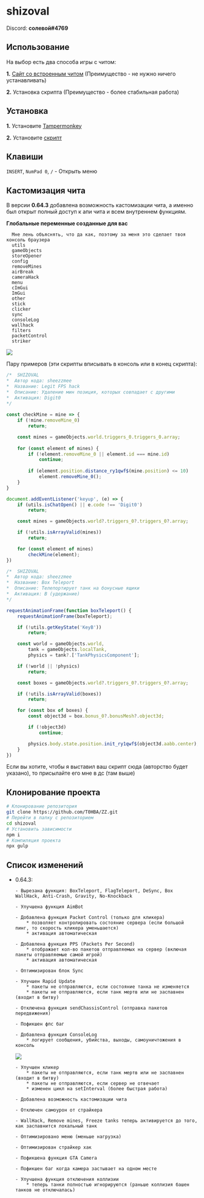 # shizoval

Discord: **солевой#4769**

## Использование

На выбор есть два способа игры с читом:

**1.** [Сайт со встроенным читом](https://shizoval-site.vercel.app/) (Преимущество - не нужно ничего устанавливать)

**2.** Установка скрипта (Преимущество - более стабильная работа)

## Установка

**1.** Установите [Tampermonkey](https://www.tampermonkey.net/)

**2.** Установите [скрипт](https://github.com/T0HBA/ZZ/raw/main/release/shizoval.user.js)

## Клавиши

`INSERT`, `NumPad 0`, `/` - Открыть меню

## Кастомизация чита

  В версии **0.64.3** добавлена возможность кастомизации чита, а именно был открыт полный доступ к апи чита и всем внутреннем функциям.
  
  **Глобальные переменные созданные для вас**
  
      Мне лень объяснять, что да как, поэтому за меня это сделает твоя консоль браузера
      utils
      gameObjects
      storeOpener
      config
      removeMines
      airBreak
      cameraHack
      menu
      cImGui
      ImGui
      other
      stick
      clicker
      sync
      consoleLog
      wallhack
      filters
      packetControl
      striker
      
  ![](https://github.com/T0HBA/ZZ/blob/main/img/exampleScript.jpg?raw=true)
 
  Пару примеров (эти скрипты вписывать в консоль или в конец скрипта): 
  
```js
/*  SHIZOVAL
*  Автор кода: sheezzmee
*  Название: Legit FPS hack
*  Описание: Удаление мин позиция, которых совпадает с другими
*  Активация: Digit0
*/
   
const checkMine = mine => {
    if (!mine.removeMine_0)
        return;

    const mines = gameObjects.world.triggers_0.triggers_0.array;
    
    for (const element of mines) {
        if (!element.removeMine_0 || element.id === mine.id)
            continue;
    
        if (element.position.distance_ry1qwf$(mine.position) <= 10)
            element.removeMine_0();
    }
}

document.addEventListener('keyup', (e) => {
    if (utils.isChatOpen() || e.code !== 'Digit0') 
        return;

    const mines = gameObjects.world?.triggers_0?.triggers_0?.array;

    if (!utils.isArrayValid(mines))
        return;

    for (const element of mines)
        checkMine(element);
})
```

```js
/*  SHIZOVAL
*  Автор кода: sheezzmee
*  Название: Box Teleport
*  Описание: Телепортирует танк на бонусные ящики
*  Активация: B (удержание)
*/

requestAnimationFrame(function boxTeleport() {
    requestAnimationFrame(boxTeleport);

    if (!utils.getKeyState('KeyB'))
        return;

    const world = gameObjects.world,
        tank = gameObjects.localTank,
        physics = tank?.['TankPhysicsComponent'];

    if (!world || !physics)
        return;

    const boxes = gameObjects.world?.triggers_0?.triggers_0?.array;

    if (!utils.isArrayValid(boxes))
        return;

    for (const box of boxes) {
        const object3d = box.bonus_0?.bonusMesh?.object3d;

        if (!object3d)
            continue;

        physics.body.state.position.init_ry1qwf$(object3d.aabb.center);
    }
})
```

Если вы хотите, чтобы я выставил ваш скрипт сюда (авторство будет указано), то присылайте его мне в дс (там выше)

## Клонирование проекта

```bash
# Клонирование репозитория
git clone https://github.com/T0HBA/ZZ.git
# Перейти в папку с репозиторием
cd shizoval
# Установить зависимости
npm i
# Компиляция проекта
npx gulp
```

## Список изменений

* 0.64.3:

      - Вырезана функция: BoxTeleport, FlagTeleport, DeSync, Box WallHack, Anti-Crash, Gravity, No-Knockback
      
      - Улучшена функция AimBot
      
      - Добавлена функция Packet Control (только для кликера)
          * позволяет контролировать состояние сервера (если большой пинг, то скорость кликера уменьшается)
          * активация автоматическая
          
      - Добавлена функция PPS (Packets Per Second)
          * отображает кол-во пакетов отправляемых на сервер (включая пакеты отправляемые самой игрой)
          * активация автоматическая
      
      - Оптимизирован блок Sync 
      
      - Улучшен Rapid Update
          * пакеты не отправляются, если состояние танка не изменяется
          * пакеты не отправляются, если танк мертв или не заспавнен (входит в битву)

      - Отключена функция sendChassisControl (отправка пакетов передвижения)

      - Пофикшен фпс баг

      - Добавлена функция ConsoleLog
          * логирует сообщения, убийства, выходы, самоуничтожения в консоль
    ![](https://github.com/T0HBA/ZZ/blob/main/img/consoleLog.jpg?raw=true)
       
      - Улучшен кликер
          * пакеты не отправляются, если танк мертв или не заспавнен (входит в битву)
          * пакеты не отправляются, если сервер не отвечает
          * изменен цикл на setInterval (более быстрая работа)
   
      - Добавлена возможность кастомизации чита
        
      - Отключен самоурон от страйкера

      - WallHack, Remove mines, Freeze tanks теперь активируется до того, как заспавнится локальный танк

      - Оптимизировано меню (меньше нагрузка)

      - Оптимизирован страйкер хак

      - Пофикшена функция GTA Camera

      - Пофикшен баг когда камера застывает на одном месте

      - Улучшена функция отключения коллизии
          * теперь танки полностью игнорируются (раньше коллизия башен танков не отключалась)